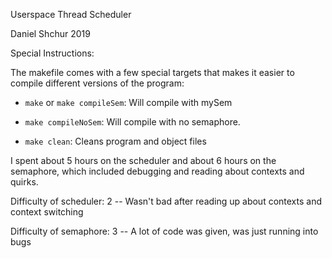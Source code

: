 Userspace Thread Scheduler

Daniel Shchur
2019

Special Instructions:

The makefile comes with a few special targets that makes it easier to compile different versions of the program:

 - `make` or `make compileSem`: Will compile with mySem

 - `make compileNoSem`: Will compile with no semaphore.

 - `make clean`: Cleans program and object files


I spent about 5 hours on the scheduler and about 6 hours on the semaphore, which included debugging and reading about contexts and quirks.

Difficulty of scheduler: 2 -- Wasn't bad after reading up about contexts and context switching

Difficulty of semaphore: 3 -- A lot of code was given, was just running into bugs
